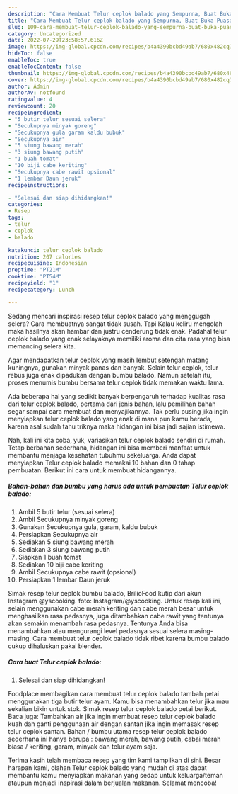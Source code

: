 ```yaml
---
description: "Cara Membuat Telur ceplok balado yang Sempurna, Buat Buka Puasa Enak"
title: "Cara Membuat Telur ceplok balado yang Sempurna, Buat Buka Puasa Enak"
slug: 109-cara-membuat-telur-ceplok-balado-yang-sempurna-buat-buka-puasa-enak
category: Uncategorized
date: 2022-07-29T23:58:57.616Z
image: https://img-global.cpcdn.com/recipes/b4a4390bcbd49ab7/680x482cq70/telur-ceplok-balado-foto-resep-utama.jpg
hideToc: false
enableToc: true
enableTocContent: false
thumbnail: https://img-global.cpcdn.com/recipes/b4a4390bcbd49ab7/680x482cq70/telur-ceplok-balado-foto-resep-utama.jpg
cover: https://img-global.cpcdn.com/recipes/b4a4390bcbd49ab7/680x482cq70/telur-ceplok-balado-foto-resep-utama.jpg
author: Admin
authorAv: notfound
ratingvalue: 4
reviewcount: 20
recipeingredient:
- "5 butir telur sesuai selera"
- "Secukupnya minyak goreng"
- "Secukupnya gula garam kaldu bubuk"
- "Secukupnya air"
- "5 siung bawang merah"
- "3 siung bawang putih"
- "1 buah tomat"
- "10 biji cabe keriting"
- "Secukupnya cabe rawit opsional"
- "1 lembar Daun jeruk"
recipeinstructions:

- "Selesai dan siap dihidangkan!"
categories:
- Resep
tags:
- telur
- ceplok
- balado

katakunci: telur ceplok balado 
nutrition: 207 calories
recipecuisine: Indonesian
preptime: "PT21M"
cooktime: "PT54M"
recipeyield: "1"
recipecategory: Lunch

---
```



Sedang mencari inspirasi resep telur ceplok balado yang menggugah selera? Cara membuatnya sangat tidak susah. Tapi Kalau keliru mengolah maka hasilnya akan hambar dan justru cenderung tidak enak. Padahal telur ceplok balado yang enak selayaknya memiliki aroma dan cita rasa yang bisa memancing selera kita.


Agar mendapatkan telur ceplok yang masih lembut setengah matang kuningnya, gunakan minyak panas dan banyak. Selain telur ceplok, telur rebus juga enak dipadukan dengan bumbu balado. Namun setelah itu, proses menumis bumbu bersama telur ceplok tidak memakan waktu lama.

Ada beberapa hal yang sedikit banyak berpengaruh terhadap kualitas rasa dari telur ceplok balado, pertama dari jenis bahan, lalu pemilihan bahan segar sampai cara membuat dan menyajikannya. Tak perlu pusing jika ingin menyiapkan telur ceplok balado yang enak di mana pun kamu berada, karena asal sudah tahu triknya maka hidangan ini bisa jadi sajian istimewa.


Nah, kali ini kita coba, yuk, variasikan telur ceplok balado sendiri di rumah. Tetap berbahan sederhana, hidangan ini bisa memberi manfaat untuk membantu menjaga kesehatan tubuhmu sekeluarga. Anda dapat menyiapkan Telur ceplok balado memakai 10 bahan dan 0 tahap pembuatan. Berikut ini cara untuk membuat hidangannya.

<!--inarticleads1-->

##### Bahan-bahan dan bumbu yang harus ada untuk pembuatan Telur ceplok balado:

1. Ambil 5 butir telur (sesuai selera)
1. Ambil Secukupnya minyak goreng
1. Gunakan Secukupnya gula, garam, kaldu bubuk
1. Persiapkan Secukupnya air
1. Sediakan 5 siung bawang merah
1. Sediakan 3 siung bawang putih
1. Siapkan 1 buah tomat
1. Sediakan 10 biji cabe keriting
1. Ambil Secukupnya cabe rawit (opsional)
1. Persiapkan 1 lembar Daun jeruk


Simak resep telur ceplok bumbu balado, BrilioFood kutip dari akun Instagram @yscooking. foto: Instagram/@yscooking. Untuk resep kali ini, selain menggunakan cabe merah keriting dan cabe merah besar untuk menghasilkan rasa pedasnya, juga ditambahkan cabe rawit yang tentunya akan semakin menambah rasa pedasnya. Tentunya Anda bisa menambahkan atau mengurangi level pedasnya sesuai selera masing-masing. Cara membuat telur ceplok balado tidak ribet karena bumbu balado cukup dihaluskan pakai blender. 

<!--inarticleads2-->

##### Cara buat Telur ceplok balado:


1. Selesai dan siap dihidangkan!

Foodplace membagikan cara membuat telur ceplok balado tambah petai menggunakan tiga butir telur ayam. Kamu bisa menambahkan telur jika mau sekalian bikin untuk stok. Simak resep telur ceplok balado petai berikut. Baca juga: Tambahkan air jika ingin membuat resep telur ceplok balado kuah dan ganti penggunaan air dengan santan jika ingin memasak resep telur ceplok santan. Bahan / bumbu utama resep telur ceplok balado sederhana ini hanya berupa : bawang merah, bawang putih, cabai merah biasa / keriting, garam, minyak dan telur ayam saja. 

Terima kasih telah membaca resep yang tim kami tampilkan di sini. Besar harapan kami, olahan Telur ceplok balado yang mudah di atas dapat membantu kamu menyiapkan makanan yang sedap untuk keluarga/teman ataupun menjadi inspirasi dalam berjualan makanan. Selamat mencoba!
